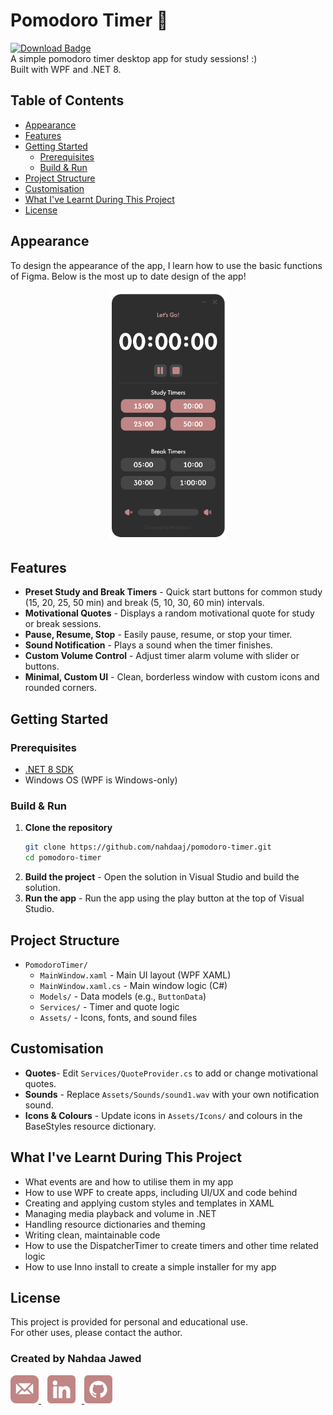 # Pomodoro Timer 🍅
<div align="centre">
  <a href="https://github.com/NahdaaJ/pomodoro-timer/releases/download/v1.0.0/PomodoroTimer_Installer.exe">
    <img src="https://img.shields.io/badge/Download%20for%20Windows-.exe-C08585?style=for-the-badge" alt="Download Badge"/>
  </a>
</div>
A simple pomodoro timer desktop app for study sessions! :) <br />
Built with WPF and .NET 8.

## Table of Contents
- [Appearance](#appearance)
- [Features](#features)
- [Getting Started](#getting-started)
  - [Prerequisites](#prerequisites)
  - [Build & Run](#build--run)
- [Project Structure](#project-structure)
- [Customisation](#customisation)
- [What I've Learnt During This Project](#what-ive-learnt-during-this-project)
- [License](#license)

## Appearance
To design the appearance of the app, I learn how to use the basic functions of Figma. Below is the most up to date design of the app!
<div align="center">
  <img src="ReadmeIcons\app-image.png" height="400"/>
</div>

## Features
- **Preset Study and Break Timers** - Quick start buttons for common study (15, 20, 25, 50 min) and break (5, 10, 30, 60 min) intervals.
- **Motivational Quotes** - Displays a random motivational quote for study or break sessions.
- **Pause, Resume, Stop** - Easily pause, resume, or stop your timer.
- **Sound Notification** - Plays a sound when the timer finishes.
- **Custom Volume Control** - Adjust timer alarm volume with slider or buttons.
- **Minimal, Custom UI** - Clean, borderless window with custom icons and rounded corners.

## Getting Started
### Prerequisites

- [.NET 8 SDK](https://dotnet.microsoft.com/download/dotnet/8.0)
- Windows OS (WPF is Windows-only)

### Build & Run

1. **Clone the repository**
    ```bash
    git clone https://github.com/nahdaaj/pomodoro-timer.git
    cd pomodoro-timer
    ```
2. **Build the project** - Open the solution in Visual Studio and build the solution.
3. **Run the app** - Run the app using the play button at the top of Visual Studio.

## Project Structure

- `PomodoroTimer/`
  - `MainWindow.xaml` - Main UI layout (WPF XAML)
  - `MainWindow.xaml.cs` - Main window logic (C#)
  - `Models/` - Data models (e.g., `ButtonData`)
  - `Services/` - Timer and quote logic
  - `Assets/` - Icons, fonts, and sound files

## Customisation

- **Quotes**- Edit `Services/QuoteProvider.cs` to add or change motivational quotes.
- **Sounds** - Replace `Assets/Sounds/sound1.wav` with your own notification sound.
- **Icons & Colours** - Update icons in `Assets/Icons/` and colours in the BaseStyles resource dictionary.

## What I've Learnt During This Project
- What events are and how to utilise them in my app
- How to use WPF to create apps, including UI/UX and code behind
- Creating and applying custom styles and templates in XAML
- Managing media playback and volume in .NET
- Handling resource dictionaries and theming
- Writing clean, maintainable code
- How to use the DispatcherTimer to create timers and other time related logic
- How to use Inno install to create a simple installer for my app

## License

This project is provided for personal and educational use.  
For other uses, please contact the author.

### Created by **Nahdaa Jawed**
<div>
  <a href="mailto:nahdaajawed@gmail.com" target="_blank">
    <img src="ReadmeIcons\email.png" height="45"/>
  </a>
  <a href="https://www.linkedin.com/in/nahdaa-jawed/" target="_blank">
    <img src="ReadmeIcons\linkedin.png" height="45" style="margin-right:10px;margin-left:10px"/>
  </a>
  <a href="https://github.com/NahdaaJ" target="_blank">
    <img src="ReadmeIcons\github.png" height="45"/>
  </a>
</div>
